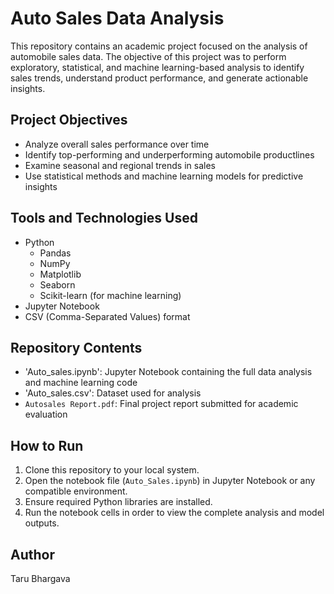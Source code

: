 # Auto Sales Data Analysis

This repository contains an academic project focused on the analysis of automobile sales data. The objective of this project was to perform exploratory, statistical, and machine learning-based analysis to identify sales trends, understand product performance, and generate actionable insights.

## Project Objectives

- Analyze overall sales performance over time
- Identify top-performing and underperforming automobile productlines
- Examine seasonal and regional trends in sales
- Use statistical methods and machine learning models for predictive insights

## Tools and Technologies Used

- Python
  - Pandas
  - NumPy
  - Matplotlib
  - Seaborn
  - Scikit-learn (for machine learning)
- Jupyter Notebook
- CSV (Comma-Separated Values) format

## Repository Contents

- 'Auto_sales.ipynb': Jupyter Notebook containing the full data analysis and machine learning code
- 'Auto_sales.csv': Dataset used for analysis
- `Autosales Report.pdf`: Final project report submitted for academic evaluation

## How to Run

1. Clone this repository to your local system.
2. Open the notebook file (`Auto_Sales.ipynb`) in Jupyter Notebook or any compatible environment.
3. Ensure required Python libraries are installed.
4. Run the notebook cells in order to view the complete analysis and model outputs.

## Author

Taru Bhargava 
